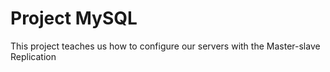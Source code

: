 # Project MySQL
This project teaches us how to configure our servers with the Master-slave Replication
